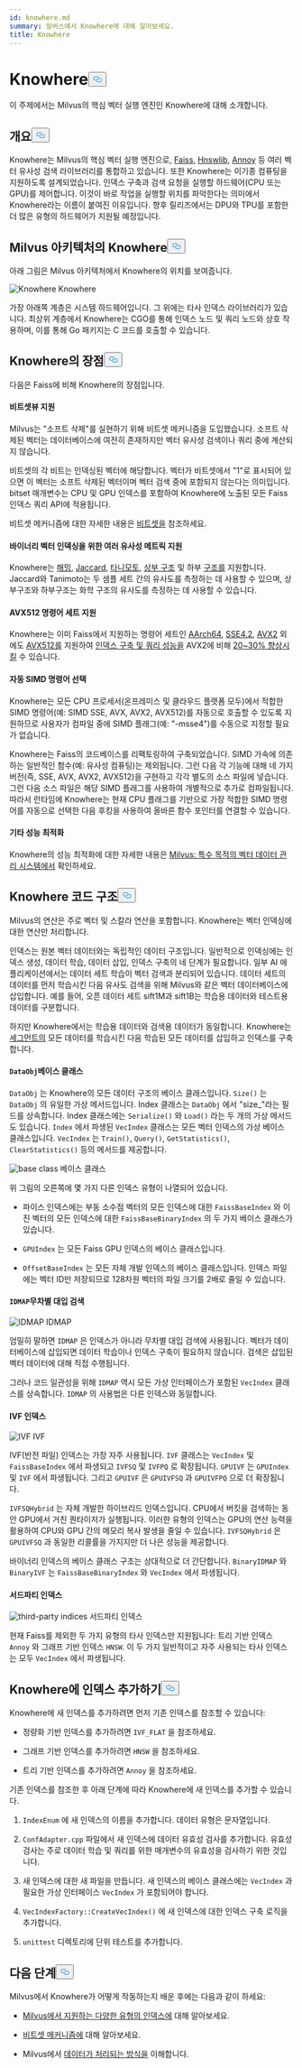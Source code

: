 ```yaml
---
id: knowhere.md
summary: 밀버스에서 Knowhere에 대해 알아보세요.
title: Knowhere
---
```

<h1 id="Knowhere" class="common-anchor-header">Knowhere<button data-href="#Knowhere" class="anchor-icon" translate="no">
      <svg translate="no"
        aria-hidden="true"
        focusable="false"
        height="20"
        version="1.1"
        viewBox="0 0 16 16"
        width="16"
      >
        <path
          fill="#0092E4"
          fill-rule="evenodd"
          d="M4 9h1v1H4c-1.5 0-3-1.69-3-3.5S2.55 3 4 3h4c1.45 0 3 1.69 3 3.5 0 1.41-.91 2.72-2 3.25V8.59c.58-.45 1-1.27 1-2.09C10 5.22 8.98 4 8 4H4c-.98 0-2 1.22-2 2.5S3 9 4 9zm9-3h-1v1h1c1 0 2 1.22 2 2.5S13.98 12 13 12H9c-.98 0-2-1.22-2-2.5 0-.83.42-1.64 1-2.09V6.25c-1.09.53-2 1.84-2 3.25C6 11.31 7.55 13 9 13h4c1.45 0 3-1.69 3-3.5S14.5 6 13 6z"
        ></path>
      </svg>
    </button></h1><p>이 주제에서는 Milvus의 핵심 벡터 실행 엔진인 Knowhere에 대해 소개합니다.</p>
<h2 id="Overview" class="common-anchor-header">개요<button data-href="#Overview" class="anchor-icon" translate="no">
      <svg translate="no"
        aria-hidden="true"
        focusable="false"
        height="20"
        version="1.1"
        viewBox="0 0 16 16"
        width="16"
      >
        <path
          fill="#0092E4"
          fill-rule="evenodd"
          d="M4 9h1v1H4c-1.5 0-3-1.69-3-3.5S2.55 3 4 3h4c1.45 0 3 1.69 3 3.5 0 1.41-.91 2.72-2 3.25V8.59c.58-.45 1-1.27 1-2.09C10 5.22 8.98 4 8 4H4c-.98 0-2 1.22-2 2.5S3 9 4 9zm9-3h-1v1h1c1 0 2 1.22 2 2.5S13.98 12 13 12H9c-.98 0-2-1.22-2-2.5 0-.83.42-1.64 1-2.09V6.25c-1.09.53-2 1.84-2 3.25C6 11.31 7.55 13 9 13h4c1.45 0 3-1.69 3-3.5S14.5 6 13 6z"
        ></path>
      </svg>
    </button></h2><p>Knowhere는 Milvus의 핵심 벡터 실행 엔진으로, <a href="https://github.com/facebookresearch/faiss">Faiss</a>, <a href="https://github.com/nmslib/hnswlib">Hnswlib</a>, <a href="https://github.com/spotify/annoy">Annoy</a> 등 여러 벡터 유사성 검색 라이브러리를 통합하고 있습니다. 또한 Knowhere는 이기종 컴퓨팅을 지원하도록 설계되었습니다. 인덱스 구축과 검색 요청을 실행할 하드웨어(CPU 또는 GPU)를 제어합니다. 이것이 바로 작업을 실행할 위치를 파악한다는 의미에서 Knowhere라는 이름이 붙여진 이유입니다. 향후 릴리즈에서는 DPU와 TPU를 포함한 더 많은 유형의 하드웨어가 지원될 예정입니다.</p>
<h2 id="Knowhere-in-the-Milvus-architecture" class="common-anchor-header">Milvus 아키텍처의 Knowhere<button data-href="#Knowhere-in-the-Milvus-architecture" class="anchor-icon" translate="no">
      <svg translate="no"
        aria-hidden="true"
        focusable="false"
        height="20"
        version="1.1"
        viewBox="0 0 16 16"
        width="16"
      >
        <path
          fill="#0092E4"
          fill-rule="evenodd"
          d="M4 9h1v1H4c-1.5 0-3-1.69-3-3.5S2.55 3 4 3h4c1.45 0 3 1.69 3 3.5 0 1.41-.91 2.72-2 3.25V8.59c.58-.45 1-1.27 1-2.09C10 5.22 8.98 4 8 4H4c-.98 0-2 1.22-2 2.5S3 9 4 9zm9-3h-1v1h1c1 0 2 1.22 2 2.5S13.98 12 13 12H9c-.98 0-2-1.22-2-2.5 0-.83.42-1.64 1-2.09V6.25c-1.09.53-2 1.84-2 3.25C6 11.31 7.55 13 9 13h4c1.45 0 3-1.69 3-3.5S14.5 6 13 6z"
        ></path>
      </svg>
    </button></h2><p>아래 그림은 Milvus 아키텍처에서 Knowhere의 위치를 보여줍니다.</p>
<p>
  
   <span class="img-wrapper"> <img translate="no" src="/docs/v2.6.x/assets/knowhere_architecture.png" alt="Knowhere" class="doc-image" id="knowhere" />
   </span> <span class="img-wrapper"> <span>Knowhere</span> </span></p>
<p>가장 아래쪽 계층은 시스템 하드웨어입니다. 그 위에는 타사 인덱스 라이브러리가 있습니다. 최상위 계층에서 Knowhere는 CGO를 통해 인덱스 노드 및 쿼리 노드와 상호 작용하며, 이를 통해 Go 패키지는 C 코드를 호출할 수 있습니다.</p>
<h2 id="Knowhere-advantages" class="common-anchor-header">Knowhere의 장점<button data-href="#Knowhere-advantages" class="anchor-icon" translate="no">
      <svg translate="no"
        aria-hidden="true"
        focusable="false"
        height="20"
        version="1.1"
        viewBox="0 0 16 16"
        width="16"
      >
        <path
          fill="#0092E4"
          fill-rule="evenodd"
          d="M4 9h1v1H4c-1.5 0-3-1.69-3-3.5S2.55 3 4 3h4c1.45 0 3 1.69 3 3.5 0 1.41-.91 2.72-2 3.25V8.59c.58-.45 1-1.27 1-2.09C10 5.22 8.98 4 8 4H4c-.98 0-2 1.22-2 2.5S3 9 4 9zm9-3h-1v1h1c1 0 2 1.22 2 2.5S13.98 12 13 12H9c-.98 0-2-1.22-2-2.5 0-.83.42-1.64 1-2.09V6.25c-1.09.53-2 1.84-2 3.25C6 11.31 7.55 13 9 13h4c1.45 0 3-1.69 3-3.5S14.5 6 13 6z"
        ></path>
      </svg>
    </button></h2><p>다음은 Faiss에 비해 Knowhere의 장점입니다.</p>
<h4 id="Support-for-BitsetView" class="common-anchor-header">비트셋뷰 지원</h4><p>Milvus는 "소프트 삭제"를 실현하기 위해 비트셋 메커니즘을 도입했습니다. 소프트 삭제된 벡터는 데이터베이스에 여전히 존재하지만 벡터 유사성 검색이나 쿼리 중에 계산되지 않습니다.</p>
<p>비트셋의 각 비트는 인덱싱된 벡터에 해당합니다. 벡터가 비트셋에서 "1"로 표시되어 있으면 이 벡터는 소프트 삭제된 벡터이며 벡터 검색 중에 포함되지 않는다는 의미입니다. bitset 매개변수는 CPU 및 GPU 인덱스를 포함하여 Knowhere에 노출된 모든 Faiss 인덱스 쿼리 API에 적용됩니다.</p>
<p>비트셋 메커니즘에 대한 자세한 내용은 <a href="/docs/ko/bitset.md">비트셋을</a> 참조하세요.</p>
<h4 id="Support-for-multiple-similarity-metrics-for-indexing-binary-vectors" class="common-anchor-header">바이너리 벡터 인덱싱을 위한 여러 유사성 메트릭 지원</h4><p>Knowhere는 <a href="/docs/ko/metric.md#Hamming-distance">해밍</a>, <a href="/docs/ko/metric.md#Jaccard-distance">Jaccard</a>, <a href="/docs/ko/metric.md#Tanimoto-distance">타니모토</a>, <a href="/docs/ko/metric.md#Superstructure">상부 구조</a> 및 하부 <a href="/docs/ko/metric.md#Substructure">구조를</a> 지원합니다. Jaccard와 Tanimoto는 두 샘플 세트 간의 유사도를 측정하는 데 사용할 수 있으며, 상부구조와 하부구조는 화학 구조의 유사도를 측정하는 데 사용할 수 있습니다.</p>
<h4 id="Support-for-AVX512-instruction-set" class="common-anchor-header">AVX512 명령어 세트 지원</h4><p>Knowhere는 이미 Faiss에서 지원하는 명령어 세트인 <a href="https://en.wikipedia.org/wiki/AArch64">AArch64</a>, <a href="https://en.wikipedia.org/wiki/SSE4#SSE4.2">SSE4.2</a>, <a href="https://en.wikipedia.org/wiki/Advanced_Vector_Extensions">AVX2</a> 외에도 <a href="https://en.wikipedia.org/wiki/AVX-512">AVX512를</a> 지원하여 <a href="https://milvus.io/blog/milvus-performance-AVX-512-vs-AVX2.md">인덱스 구축 및 쿼리 성능을</a> AVX2에 비해 <a href="https://milvus.io/blog/milvus-performance-AVX-512-vs-AVX2.md">20~30% 향상시킬</a> 수 있습니다.</p>
<h4 id="Automatic-SIMD-instruction-selection" class="common-anchor-header">자동 SIMD 명령어 선택</h4><p>Knowhere는 모든 CPU 프로세서(온프레미스 및 클라우드 플랫폼 모두)에서 적합한 SIMD 명령어(예: SIMD SSE, AVX, AVX2, AVX512)를 자동으로 호출할 수 있도록 지원하므로 사용자가 컴파일 중에 SIMD 플래그(예: "-msse4")를 수동으로 지정할 필요가 없습니다.</p>
<p>Knowhere는 Faiss의 코드베이스를 리팩토링하여 구축되었습니다. SIMD 가속에 의존하는 일반적인 함수(예: 유사성 컴퓨팅)는 제외됩니다. 그런 다음 각 기능에 대해 네 가지 버전(즉, SSE, AVX, AVX2, AVX512)을 구현하고 각각 별도의 소스 파일에 넣습니다. 그런 다음 소스 파일은 해당 SIMD 플래그를 사용하여 개별적으로 추가로 컴파일됩니다. 따라서 런타임에 Knowhere는 현재 CPU 플래그를 기반으로 가장 적합한 SIMD 명령어를 자동으로 선택한 다음 후킹을 사용하여 올바른 함수 포인터를 연결할 수 있습니다.</p>
<h4 id="Other-performance-optimization" class="common-anchor-header">기타 성능 최적화</h4><p>Knowhere의 성능 최적화에 대한 자세한 내용은 <a href="https://www.cs.purdue.edu/homes/csjgwang/pubs/SIGMOD21_Milvus.pdf">Milvus: 특수 목적의 벡터 데이터 관리 시스템에서</a> 확인하세요.</p>
<h2 id="Knowhere-code-structure" class="common-anchor-header">Knowhere 코드 구조<button data-href="#Knowhere-code-structure" class="anchor-icon" translate="no">
      <svg translate="no"
        aria-hidden="true"
        focusable="false"
        height="20"
        version="1.1"
        viewBox="0 0 16 16"
        width="16"
      >
        <path
          fill="#0092E4"
          fill-rule="evenodd"
          d="M4 9h1v1H4c-1.5 0-3-1.69-3-3.5S2.55 3 4 3h4c1.45 0 3 1.69 3 3.5 0 1.41-.91 2.72-2 3.25V8.59c.58-.45 1-1.27 1-2.09C10 5.22 8.98 4 8 4H4c-.98 0-2 1.22-2 2.5S3 9 4 9zm9-3h-1v1h1c1 0 2 1.22 2 2.5S13.98 12 13 12H9c-.98 0-2-1.22-2-2.5 0-.83.42-1.64 1-2.09V6.25c-1.09.53-2 1.84-2 3.25C6 11.31 7.55 13 9 13h4c1.45 0 3-1.69 3-3.5S14.5 6 13 6z"
        ></path>
      </svg>
    </button></h2><p>Milvus의 연산은 주로 벡터 및 스칼라 연산을 포함합니다. Knowhere는 벡터 인덱싱에 대한 연산만 처리합니다.</p>
<p>인덱스는 원본 벡터 데이터와는 독립적인 데이터 구조입니다. 일반적으로 인덱싱에는 인덱스 생성, 데이터 학습, 데이터 삽입, 인덱스 구축의 네 단계가 필요합니다. 일부 AI 애플리케이션에서는 데이터 세트 학습이 벡터 검색과 분리되어 있습니다. 데이터 세트의 데이터를 먼저 학습시킨 다음 유사도 검색을 위해 Milvus와 같은 벡터 데이터베이스에 삽입합니다. 예를 들어, 오픈 데이터 세트 sift1M과 sift1B는 학습용 데이터와 테스트용 데이터를 구분합니다.</p>
<p>하지만 Knowhere에서는 학습용 데이터와 검색용 데이터가 동일합니다. Knowhere는 <a href="https://milvus.io/blog/deep-dive-1-milvus-architecture-overview.md#Segments">세그먼트의</a> 모든 데이터를 학습시킨 다음 학습된 모든 데이터를 삽입하고 인덱스를 구축합니다.</p>
<h4 id="DataObj-base-class" class="common-anchor-header"><code translate="no">DataObj</code>베이스 클래스</h4><p><code translate="no">DataObj</code> 는 Knowhere의 모든 데이터 구조의 베이스 클래스입니다. <code translate="no">Size()</code> 는 <code translate="no">DataObj</code> 의 유일한 가상 메서드입니다. Index 클래스는 <code translate="no">DataObj</code> 에서 "size_"라는 필드를 상속합니다. Index 클래스에는 <code translate="no">Serialize()</code> 와 <code translate="no">Load()</code> 라는 두 개의 가상 메서드도 있습니다. <code translate="no">Index</code> 에서 파생된 <code translate="no">VecIndex</code> 클래스는 모든 벡터 인덱스의 가상 베이스 클래스입니다. <code translate="no">VecIndex</code> 는 <code translate="no">Train()</code>, <code translate="no">Query()</code>, <code translate="no">GetStatistics()</code>, <code translate="no">ClearStatistics()</code> 등의 메서드를 제공합니다.</p>
<p>
  
   <span class="img-wrapper"> <img translate="no" src="/docs/v2.6.x/assets/Knowhere_base_classes.png" alt="base class" class="doc-image" id="base-class" />
   </span> <span class="img-wrapper"> <span>베이스 클래스</span> </span></p>
<p>위 그림의 오른쪽에 몇 가지 다른 인덱스 유형이 나열되어 있습니다.</p>
<ul>
<li><p>파이스 인덱스에는 부동 소수점 벡터의 모든 인덱스에 대한 <code translate="no">FaissBaseIndex</code> 와 이진 벡터의 모든 인덱스에 대한 <code translate="no">FaissBaseBinaryIndex</code> 의 두 가지 베이스 클래스가 있습니다.</p></li>
<li><p><code translate="no">GPUIndex</code> 는 모든 Faiss GPU 인덱스의 베이스 클래스입니다.</p></li>
<li><p><code translate="no">OffsetBaseIndex</code> 는 모든 자체 개발 인덱스의 베이스 클래스입니다. 인덱스 파일에는 벡터 ID만 저장되므로 128차원 벡터의 파일 크기를 2배로 줄일 수 있습니다.</p></li>
</ul>
<h4 id="IDMAP-brute-force-search" class="common-anchor-header"><code translate="no">IDMAP</code>무차별 대입 검색</h4><p>
  
   <span class="img-wrapper"> <img translate="no" src="/docs/v2.6.x/assets/IDMAP.png" alt="IDMAP" class="doc-image" id="idmap" />
   </span> <span class="img-wrapper"> <span>IDMAP</span> </span></p>
<p>엄밀히 말하면 <code translate="no">IDMAP</code> 은 인덱스가 아니라 무차별 대입 검색에 사용됩니다. 벡터가 데이터베이스에 삽입되면 데이터 학습이나 인덱스 구축이 필요하지 않습니다. 검색은 삽입된 벡터 데이터에 대해 직접 수행됩니다.</p>
<p>그러나 코드 일관성을 위해 <code translate="no">IDMAP</code> 역시 모든 가상 인터페이스가 포함된 <code translate="no">VecIndex</code> 클래스를 상속합니다. <code translate="no">IDMAP</code> 의 사용법은 다른 인덱스와 동일합니다.</p>
<h4 id="IVF-indices" class="common-anchor-header">IVF 인덱스</h4><p>
  
   <span class="img-wrapper"> <img translate="no" src="/docs/v2.6.x/assets/IVF.png" alt="IVF" class="doc-image" id="ivf" />
   </span> <span class="img-wrapper"> <span>IVF</span> </span></p>
<p>IVF(반전 파일) 인덱스는 가장 자주 사용됩니다. <code translate="no">IVF</code> 클래스는 <code translate="no">VecIndex</code> 및 <code translate="no">FaissBaseIndex</code> 에서 파생되고 <code translate="no">IVFSQ</code> 및 <code translate="no">IVFPQ</code> 로 확장됩니다. <code translate="no">GPUIVF</code> 는 <code translate="no">GPUIndex</code> 및 <code translate="no">IVF</code> 에서 파생됩니다. 그리고 <code translate="no">GPUIVF</code> 은 <code translate="no">GPUIVFSQ</code> 과 <code translate="no">GPUIVFPQ</code> 으로 더 확장됩니다.</p>
<p><code translate="no">IVFSQHybrid</code> 는 자체 개발한 하이브리드 인덱스입니다. CPU에서 버킷을 검색하는 동안 GPU에서 거친 퀀타이저가 실행됩니다. 이러한 유형의 인덱스는 GPU의 연산 능력을 활용하여 CPU와 GPU 간의 메모리 복사 발생을 줄일 수 있습니다. <code translate="no">IVFSQHybrid</code> 은 <code translate="no">GPUIVFSQ</code> 과 동일한 리콜률을 가지지만 더 나은 성능을 제공합니다.</p>
<p>바이너리 인덱스의 베이스 클래스 구조는 상대적으로 더 간단합니다. <code translate="no">BinaryIDMAP</code> 와 <code translate="no">BinaryIVF</code> 는 <code translate="no">FaissBaseBinaryIndex</code> 와 <code translate="no">VecIndex</code> 에서 파생됩니다.</p>
<h4 id="Third-party-indices" class="common-anchor-header">서드파티 인덱스</h4><p>
  
   <span class="img-wrapper"> <img translate="no" src="/docs/v2.6.x/assets/third_party_index.png" alt="third-party indices" class="doc-image" id="third-party-indices" />
   </span> <span class="img-wrapper"> <span>서드파티 인덱스</span> </span></p>
<p>현재 Faiss를 제외한 두 가지 유형의 타사 인덱스만 지원됩니다: 트리 기반 인덱스 <code translate="no">Annoy</code> 와 그래프 기반 인덱스 <code translate="no">HNSW</code>. 이 두 가지 일반적이고 자주 사용되는 타사 인덱스는 모두 <code translate="no">VecIndex</code> 에서 파생됩니다.</p>
<h2 id="Adding-indices-to-Knowhere" class="common-anchor-header">Knowhere에 인덱스 추가하기<button data-href="#Adding-indices-to-Knowhere" class="anchor-icon" translate="no">
      <svg translate="no"
        aria-hidden="true"
        focusable="false"
        height="20"
        version="1.1"
        viewBox="0 0 16 16"
        width="16"
      >
        <path
          fill="#0092E4"
          fill-rule="evenodd"
          d="M4 9h1v1H4c-1.5 0-3-1.69-3-3.5S2.55 3 4 3h4c1.45 0 3 1.69 3 3.5 0 1.41-.91 2.72-2 3.25V8.59c.58-.45 1-1.27 1-2.09C10 5.22 8.98 4 8 4H4c-.98 0-2 1.22-2 2.5S3 9 4 9zm9-3h-1v1h1c1 0 2 1.22 2 2.5S13.98 12 13 12H9c-.98 0-2-1.22-2-2.5 0-.83.42-1.64 1-2.09V6.25c-1.09.53-2 1.84-2 3.25C6 11.31 7.55 13 9 13h4c1.45 0 3-1.69 3-3.5S14.5 6 13 6z"
        ></path>
      </svg>
    </button></h2><p>Knowhere에 새 인덱스를 추가하려면 먼저 기존 인덱스를 참조할 수 있습니다:</p>
<ul>
<li><p>정량화 기반 인덱스를 추가하려면 <code translate="no">IVF_FLAT</code> 을 참조하세요.</p></li>
<li><p>그래프 기반 인덱스를 추가하려면 <code translate="no">HNSW</code> 을 참조하세요.</p></li>
<li><p>트리 기반 인덱스를 추가하려면 <code translate="no">Annoy</code> 을 참조하세요.</p></li>
</ul>
<p>기존 인덱스를 참조한 후 아래 단계에 따라 Knowhere에 새 인덱스를 추가할 수 있습니다.</p>
<ol>
<li><p><code translate="no">IndexEnum</code> 에 새 인덱스의 이름을 추가합니다. 데이터 유형은 문자열입니다.</p></li>
<li><p><code translate="no">ConfAdapter.cpp</code> 파일에서 새 인덱스에 데이터 유효성 검사를 추가합니다. 유효성 검사는 주로 데이터 학습 및 쿼리를 위한 매개변수의 유효성을 검사하기 위한 것입니다.</p></li>
<li><p>새 인덱스에 대한 새 파일을 만듭니다. 새 인덱스의 베이스 클래스에는 <code translate="no">VecIndex</code> 과 필요한 가상 인터페이스 <code translate="no">VecIndex</code> 가 포함되어야 합니다.</p></li>
<li><p><code translate="no">VecIndexFactory::CreateVecIndex()</code> 에 새 인덱스에 대한 인덱스 구축 로직을 추가합니다.</p></li>
<li><p><code translate="no">unittest</code> 디렉토리에 단위 테스트를 추가합니다.</p></li>
</ol>
<h2 id="Whats-next" class="common-anchor-header">다음 단계<button data-href="#Whats-next" class="anchor-icon" translate="no">
      <svg translate="no"
        aria-hidden="true"
        focusable="false"
        height="20"
        version="1.1"
        viewBox="0 0 16 16"
        width="16"
      >
        <path
          fill="#0092E4"
          fill-rule="evenodd"
          d="M4 9h1v1H4c-1.5 0-3-1.69-3-3.5S2.55 3 4 3h4c1.45 0 3 1.69 3 3.5 0 1.41-.91 2.72-2 3.25V8.59c.58-.45 1-1.27 1-2.09C10 5.22 8.98 4 8 4H4c-.98 0-2 1.22-2 2.5S3 9 4 9zm9-3h-1v1h1c1 0 2 1.22 2 2.5S13.98 12 13 12H9c-.98 0-2-1.22-2-2.5 0-.83.42-1.64 1-2.09V6.25c-1.09.53-2 1.84-2 3.25C6 11.31 7.55 13 9 13h4c1.45 0 3-1.69 3-3.5S14.5 6 13 6z"
        ></path>
      </svg>
    </button></h2><p>Milvus에서 Knowhere가 어떻게 작동하는지 배운 후에는 다음과 같이 하세요:</p>
<ul>
<li><p><a href="/docs/ko/index.md">Milvus에서 지원하는 다양한 유형의 인덱스에</a> 대해 알아보세요.</p></li>
<li><p><a href="/docs/ko/bitset.md">비트셋 메커니즘에</a> 대해 알아보세요.</p></li>
<li><p>Milvus에서 <a href="/docs/ko/data_processing.md">데이터가 처리되는 방식을</a> 이해합니다.</p></li>
</ul>
